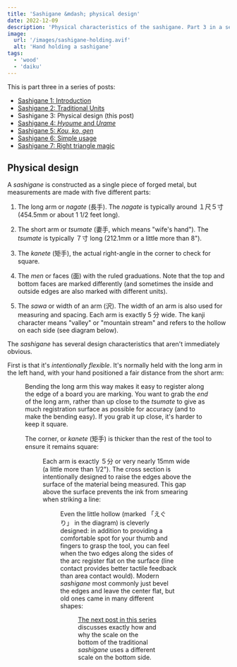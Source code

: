 ```yaml
---
title: 'Sashigane &mdash; physical design'
date: 2022-12-09
description: 'Physical characteristics of the sashigane. Part 3 in a series.'
image:
  url: '/images/sashigane-holding.avif'
  alt: 'Hand holding a sashigane'
tags:
  - 'wood'
  - 'daiku'
---
```


<script>
   import Kanji from "$lib/components/Kanji.svelte";
   import Figure from "$lib/components/Figure.svelte";

   import sashiHold from "./sashigane-holding.png";
   import sashiCross from "./sashigane-cross-section.jpeg";
   import Kanete from "./kanete.jpeg";
   import Profiles from "./profiles.jpeg";
</script>

This is part three in a series of posts:

- [Sashigane 1: Introduction](/blog/sashigane-1)
- [Sashigane 2: Traditional Units](/blog/sashigane-2)
- Sashigane 3: Physical design (this post)
- [Sashigane 4: _Hyoume_ and _Urame_](/blog/sashigane-4)
- [Sashigane 5: _Kou,_ _ko,_ _gen_](/blog/sashigane-5)
- [Sashigane 6: Simple usage](/blog/sashigane-6)
- [Sashigane 7: Right triangle magic](/blog/sashigane-7)

## Physical design

A _sashigane_ is constructed as a single piece of forged metal, but measurements
are made with five different parts:

1. The long arm or _nagate_ (<Kanji client:load furigana="ながて"
   romaji="nagate">長手</Kanji>). The _nagate_ is typically around １尺５寸
   (454.5mm or about 1 1/2 feet long).

2. The short arm or _tsumate_ (<Kanji client:load furigana="つまて"
   romaji="tsumate">妻手</Kanji>, which means "wife's hand"). The _tsumate_ is typically
   ７寸 long (212.1mm or a little more than 8").

3. The _kanete_ (<Kanji client:load furigana="かねて" romaji="kanete">矩手</Kanji>),
   the actual right-angle in the corner to check for square.

4. The _men_ or faces (<Kanji client:load furigana="めん" romaji="men">面</Kanji>)
   with the ruled graduations. Note that the top and bottom faces are marked
   differently (and sometimes the inside and outside edges are also marked with
   different units).

5. The _sawa_ or width of an arm (<Kanji client:load furigana="さわ"
   romaji="sawa">沢</Kanji>). The width of an arm is also used for
   measuring and spacing. Each arm is exactly 5 分 wide. The kanji character
   means "valley" or "mountain stream" and refers to the hollow on each side
   (see diagram below).

The _sashigane_ has several design characteristics that aren't immediately
obvious.

First is that it's _intentionally flexible_. It's normally held with the long
arm in the left hand, with your hand positioned a fair distance from the short arm:

<Figure src={sashiHold} caption="Holding the sashigane" />

Bending the long arm this way makes it easy to register along the edge of a
board you are marking. You want to grab the _end_ of the long arm, rather than
up close to the _tsumate_ to give as much registration surface as possible for
accuracy (and to make the bending easy). If you grab it up close, it's harder to
keep it square.

The corner, or _kanete_ <Kanji client:load furigana="かねて" 
romaji="kanete">(矩手)</Kanji> is thicker than the rest of the tool to ensure
it remains square:

<Figure src={Kanete} caption="Corner thickened so it won't bend and lose accuracy" />

Each arm is exactly ５分 or very nearly 15mm wide (a little more than 1/2"). The
cross section is intentionally designed to raise the edges above the surface
of the material being measured. This gap above the surface prevents the ink from
smearing when striking a line:

<Figure src={sashiCross} caption="Sashigane cross-section" />

Even the little hollow (marked 「えぐり」 in the diagram) is cleverly
designed: in addition to providing a comfortable spot for your thumb and fingers
to grasp the tool, you can feel when the two edges along the sides of the
arc register flat on the surface (line contact provides better tactile feedback than area
contact would). Modern _sashigane_ most commonly just bevel the edges and leave
the center flat, but old ones came in many different shapes:

<Figure src={Profiles} caption="Historical sashigane profiles" />

[The next post in this series](/blog/sashigane-4) discusses exactly how and why the scale on the
bottom of the traditional _sashigane_ uses a different scale on the bottom side.
